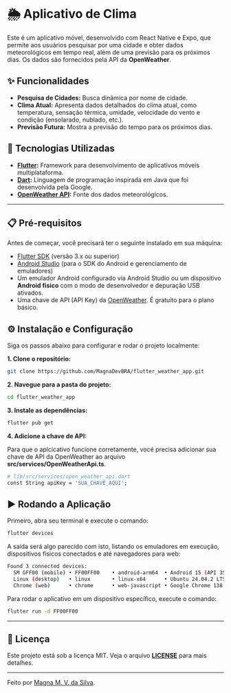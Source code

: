 # 🌦️ Aplicativo de Clima

Este é um aplicativo móvel, desenvolvido com React Native e Expo, que permite aos usuários pesquisar por uma cidade e obter dados meteorológicos em tempo real, além de uma previsão para os próximos dias. Os dados são fornecidos pela API da **OpenWeather**.

## ✨ Funcionalidades

- **Pesquisa de Cidades:** Busca dinâmica por nome de cidade.
- **Clima Atual:** Apresenta dados detalhados do clima atual, como temperatura, sensação térmica, umidade, velocidade do vento e condição (ensolarado, nublado, etc.).
- **Previsão Futura:** Mostra a previsão do tempo para os próximos dias.

## 🚀 Tecnologias Utilizadas

- **[Flutter](https://docs.flutter.dev/):** Framework para desenvolvimento de aplicativos móveis multiplataforma.
- **[Dart](https://dart.dev/docs):** Linguagem de programação inspirada em Java que foi desenvolvida pela Google.
- **[OpenWeather API](https://openweathermap.org/api):** Fonte dos dados meteorológicos.

---

## 📋 Pré-requisitos

Antes de começar, você precisará ter o seguinte instalado em sua máquina:
- [Flutter SDK](https://docs.flutter.dev/get-started/install/linux/android) (versão 3.x ou superior)
- [Android Studio](https://developer.android.com/studio/install?hl=pt-br#linux) (para o SDK do Android e gerenciamento de emuladores)
- Um emulador Android configurado via Android Studio ou um dispositivo **Android físico** com o modo de desenvolvedor e depuração USB ativados.
- Uma chave de API (API Key) da [OpenWeather](https://openweathermap.org/appid). É gratuito para o plano básico.

## ⚙️ Instalação e Configuração

Siga os passos abaixo para configurar e rodar o projeto localmente:

**1. Clone o repositório:**
```bash
git clone https://github.com/MagnaDevBRA/flutter_weather_app.git 
```

**2. Navegue para a pasta do projeto:**
```bash
cd flutter_weather_app
```

**3. Instale as dependências:**
```bash
flutter pub get
```

**4. Adicione a chave de API:**

Para que o aplcicativo funcione corretamente, vocé precisa adicionar sua chave de API da OpenWeather ao arquivo **src/services/OpenWeatherApi.ts**.
```bash
# lib/src/services/open_weather_api.dart
const String apiKey = 'SUA_CHAVE_AQUI';
```

## ▶️ Rodando a Aplicação

Primeiro, abra seu terminal e execute o comando:
```bash
flutter devices
```
A saída será algo parecido com isto, listando os emuladores em execução, dispositivos físicos conectados e até navegadores para web:
```bash
Found 3 connected devices:
  SM GFF00 (mobile) • FF00FF00    • android-arm64  • Android 15 (API 35)
  Linux (desktop)   • linux       • linux-x64      • Ubuntu 24.04.2 LTS 6.8.0-71-generic
  Chrome (web)      • chrome      • web-javascript • Google Chrome 138.0.7204.49
```
Para rodar o aplicativo em um dispositivo específico, execute o comando:
```bash
flutter run -d FF00FF00
```

---

## 📝 Licença

Este projeto está sob a licença MIT. Veja o arquivo **[LICENSE](./LICENSE)** para mais detalhes.

---

Feito por [Magna M. V. da Silva](https://github.com/MagnaDevBRA).

